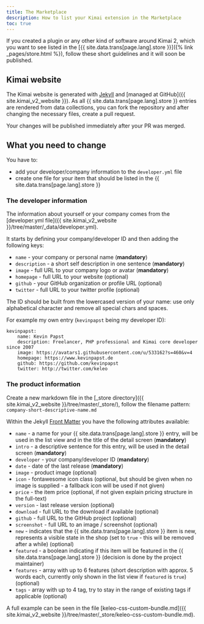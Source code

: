 ```yaml
---
title: The Marketplace
description: How to list your Kimai extension in the Marketplace 
toc: true
---
```


If you created a plugin or any other kind of software around Kimai 2, which you want to see listed in the [{{ site.data.trans[page.lang].store }}]({% link _pages/store.html %}), 
follow these short guidelines and it will soon be published.

## Kimai website

The Kimai website is generated with [Jekyll](https://jekyllrb.com) and [managed at GitHub]({{ site.kimai_v2_website }}).
As all {{ site.data.trans[page.lang].store }} entries are rendered from data collections, you can fork the repository and after changing the necessary files, 
create a pull request.

Your changes will be published immediately after your PR was merged.

## What you need to change

You have to:
- add your developer/company information to the `developer.yml` file
- create one file for your item that should be listed in the {{ site.data.trans[page.lang].store }} 

### The developer information

The information about yourself or your company comes from the [developer.yml file]({{ site.kimai_v2_website }}/tree/master/_data/developer.yml).

It starts by defining your company/developer ID and then adding the following keys:

- `name` - your company or personal name (**mandatory**)
- `description` - a short self description in one sentence (**mandatory**)
- `image` - full URL to your company logo or avatar (**mandatory**)
- `homepage` - full URL to your website (optional)
- `github` - your GitHub organization or profile URL (optional)
- `twitter` - full URL to your twitter profile (optional)

The ID should be built from the lowercased version of your name: use only alphabetical character and remove all special chars and spaces.

For example my own entry (`kevinpapst` being my developer ID):

```
kevinpapst:
    name: Kevin Papst
    description: Freelancer, PHP professional and Kimai core developer since 2007
    image: https://avatars1.githubusercontent.com/u/533162?s=460&v=4
    homepage: https://www.kevinpapst.de
    github: https://github.com/kevinpapst
    twitter: http://twitter.com/keleo
```

### The product information

Create a new markdown file in the [_store directory]({{ site.kimai_v2_website }}/tree/master/_store/), follow the filename pattern:
`company-short-descriptive-name.md`

Within the Jekyll [Front Matter](https://jekyllrb.com/docs/front-matter/) you have the following attributes available:

- `name` - a name for your {{ site.data.trans[page.lang].store }} entry, will be used in the list view and in the title of the detail screen (**mandatory**)
- `intro` - a descriptive sentence for this entry, will be used in the detail screen (**mandatory**)
- `developer` - your company/developer ID (**mandatory**)
- `date` - date of the last release (**mandatory**)
- `image` - product image (optional)
- `icon` - fontawesome icon class (optional, but should be given when no image is supplied - a fallback icon will be used if not given)
- `price` - the item price (optional, if not given explain pricing structure in the full-text)
- `version` - last release version (optional)
- `download` - full URL to the download if available (optional)
- `github` - full URL to the GitHub project (optional)
- `screenshot` - full URL to an image / screenshot (optional)
- `new` - indicates that the {{ site.data.trans[page.lang].store }} item is new, represents a visible state in the shop (set to `true` - this will be removed after a while) (optional)
- `featured` - a boolean indicating if this item will be featured in the {{ site.data.trans[page.lang].store }} (decision is done by the project maintainer) 
- `features` - array with up to 6 features (short description with approx. 5 words each, currently only shown in the list view if `featured` is `true`) (optional) 
- `tags` - array with up to 4 tag, try to stay in the range of existing tags if applicable (optional)

A full example can be seen in the file [keleo-css-custom-bundle.md]({{ site.kimai_v2_website }}/tree/master/_store/keleo-css-custom-bundle.md).